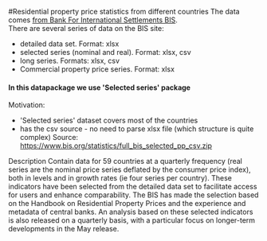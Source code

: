#Residential property price statistics from different countries
 The data comes 
 [from Bank For International Settlements BIS](http://www.bis.org/statistics/pp.htm).  
   There are several series of data on the BIS site:
   - detailed data set. Format: xlsx
   - selected series (nominal and real). Format: xlsx, csv
   - long series. Formats: xlsx, csv
   - Commercial property price series. Format: xlsx
 
#### In this datapackage we use 'Selected series' package
Motivation:
 - 'Selected series' dataset covers most of the countries
 - has the csv source - no need to parse xlsx file (which structure is quite complex)
Source: https://www.bis.org/statistics/full_bis_selected_pp_csv.zip  

Description Contain data for 59 countries at a quarterly frequency (real series are the nominal price series deflated by the consumer price index), both in levels and in growth rates (ie four series per country). These indicators have been selected from the detailed data set to facilitate access for users and enhance comparability. The BIS has made the selection based on the Handbook on Residential Property Prices and the experience and metadata of central banks. An analysis based on these selected indicators is also released on a quarterly basis, with a particular focus on longer-term developments in the May release.
